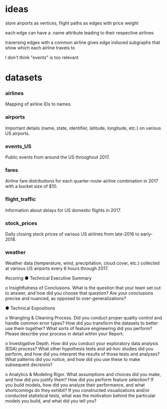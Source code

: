 # ideas
store airports as vertices, flight paths as edges with price weight


each edge can have a .name attribute leading to their respective airlines

traversing edges with a common airline gives edge induced subgraphs
that show which each airline travels to

I don't think "events" is too relevant

# datasets
### airlines
Mapping of airline IDs to names.

### airports
Important details (name, state, identifier, latitude, longitude, etc.) on various US airports.

### events_US
Public events from around the US throughout 2017.

### fares
Airline fare distributions for each quarter-route-airline combination in 2017 with a bucket size of $10.

### flight_traffic
Information about delays for US domestic flights in 2017.

### stock_prices
Daily closing stock prices of various US airlines from late-2016 to early-2018.

### weather
Weather data (temperature, wind, precipitation, cloud cover, etc.) collected at various US airports every 6
hours through 2017.

#scoring
● Technical Executive Summary

o Insightfulness of Conclusions. What is the question that your team set out to
answer, and how did you choose that question? Are your conclusions precise and
nuanced, as opposed to over-generalizations?

● Technical Expositions

o Wrangling & Cleaning Process. Did you conduct proper quality control and
handle common error types? How did you transform the datasets to better use
them together? What sorts of feature engineering did you perform? Please
describe your process in detail within your Report.

o Investigative Depth. How did you conduct your exploratory data analysis (EDA)
process? What other hypothesis tests and ad-hoc studies did you perform, and
how did you interpret the results of those tests and analyses? What patterns did
you notice, and how did you use these to make subsequent decisions?

o Analytics & Modeling Rigor. What assumptions and choices did you make, and
how did you justify them? How did you perform feature selection? If you build
models, how did you analyze their performance, and what shortcomings do they
exhibit? If you constructed visualizations and/or conducted statistical tests, what
was the motivation behind the particular models you build, and what did you tell
you?